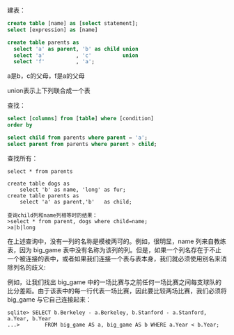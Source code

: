 建表：

```sql
create table [name] as [select statement];
select [expression] as [name]
```

```sql
create table parents as
  select 'a' as parent, 'b' as child union
  select 'a'		  , 'c'          union
  select 'f'          , 'a';
```

a是b，c的父母，f是a的父母

union表示上下列联合成一个表



查找：

```sql
select [columns] from [table] where [condition]
order by
```

```sql
select child from parents where parent = 'a';
select parent from parents where parent > child;
```



查找所有：

```
select * from parents
```

```
create table dogs as
	select 'b' as name, 'long' as fur;
create table parents as 
	select 'a' as parent,'b'   as child;

查询child列和name列相等时的结果：
>select * from parent, dogs where child=name;
>a|b|long

```



在上述查询中，没有一列的名称是模棱两可的。例如，很明显，name 列来自教练表，因为 big_game 表中没有名称为该列的列。但是，如果一个列名存在于不止一个被连接的表中，或者如果我们连接一个表与表本身，我们就必须使用别名来消除列名的歧义:

例如，让我们找出 big_game 中的一场比赛与之前任何一场比赛之间每支球队的比分差距。由于该表中的每一行代表一场比赛，因此要比较两场比赛，我们必须将 big_game 与它自己连接起来：

```
sqlite> SELECT b.Berkeley - a.Berkeley, b.Stanford - a.Stanford, a.Year, b.Year
...>        FROM big_game AS a, big_game AS b WHERE a.Year < b.Year;

```



